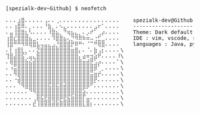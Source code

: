 <pre>

[spezialk-dev~Github] $ neofetch

⠄⠄⠄⣰⣿⠄⠄⠄⠄⠄⢠⠄⠄⢀⠄⠄⠄⠄⠄⠄⠄⠄⠄⠄⠄⠄⠄⠄⠄⠄    spezialk-dev@Github 
⠄⠄⢰⣿⠿⠄⡀⠄⠄⠄⠘⣷⡀⠄⠢⣄⠄⠄⠄⠄⠄⠄⠄⣠⠖⠁⠄⠄⠄⠄    --------------------
⠄⣤⢸⣿⣿⣆⠣⠄⠄⠄⠄⠸⣿⣦⡀⠙⢶⣦⣄⡀⠄⡠⠞⠁⢀⡴⠄⠄⠄⠄    Theme: Dark default 
⢰⣿⣎⣿⣿⣿⣦⣀⠄⠄⠄⠄⠹⣿⣿⣦⢄⡙⠻⠿⠷⠶⠤⢐⣋⣀⠄⠄⠄⠄    IDE : vim, vscode, sublime Text, Intelij Idea 
⢸⣿⠛⠛⠻⠿⢿⣿⣧⢤⣤⣄⣠⡘⣿⣿⣿⡟⠿⠛⠂⠈⠉⠛⢿⣿⠄⠄⠄⠄    languages : Java, python 
⠄⡇⢰⣿⣇⡀⠄⠄⣝⣿⣿⣿⣿⣿⣿⣿⣿⣶⣿⡄⠄⠈⠄⣷⢠⡆⠄⠄⠄⠄\
⢹⣿⣼⣿⣯⢁⣤⣄⣿⣿⣿⣿⣿⣿⣿⣿⣿⣿⣿⡄⣴⠶⣲⣵⠟⠄⠄⠄⠄⠸\
⠄⢿⣿⣿⣿⣷⣮⣾⣿⣿⣿⣿⣿⣿⣿⣿⣿⣿⣿⣿⣶⣾⣟⣡⡴⠄⠄⠄⠄⠁\
⠄⠰⣭⣿⣿⣿⣿⣿⣿⣿⣿⣿⣿⣿⣿⣿⣿⣿⣿⣿⣿⣿⣿⡿⠁⡀⠄⠄⠄⠄\
⠄⠄⠻⣿⣿⣿⣿⣿⣿⣿⣿⣿⣿⣿⣿⣿⣿⣿⣿⣿⣿⣿⣭⣶⡞⠄⠄⠄⠄⠄\
⠄⠄⠐⣾⣿⣿⣿⣿⣿⣿⣿⣿⣿⣿⣿⣿⣿⣿⣿⣿⣿⣿⣿⡟⠄⠄⠄⠄⠄⠄\
⠄⠄⠄⠈⠻⣿⣿⣿⣿⣿⣿⣯⣿⣯⣿⣾⣿⣿⣿⣿⣿⡿⠋⠄⠄⠄⠄⠄⠄⠄\
⠄⠄⠄⠄⠄⠄⠙⠻⣿⣿⣿⣿⣿⣿⣿⣿⣿⣿⣿⣿⣵⠄⠄⠄⠄⠄⠄⠄⠄⠄\
⠄⠄⠄⠄⠄⠄⠄⢀⣿⣯⣟⣿⣿⣿⡿⣟⣯⣷⣿⣿⡏⣤⠄⠄⠄⠄⠄⠄⠄⠄\
⠄⠄⠄⠄⠄⠄⠄⣞⢸⣿⣿⣿⣾⣷⣿⣿⣿⣿⣿⣿⣇⣿⡆⠄⠄⠄⠄⠄⠄⠄\

</pre>
